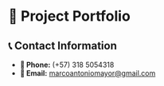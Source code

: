 # 🎯 Project Portfolio

## 📞 Contact Information
- **📱 Phone:** (+57) 318 5054318
- **📧 Email:** marcoantoniomayor@gmail.com
